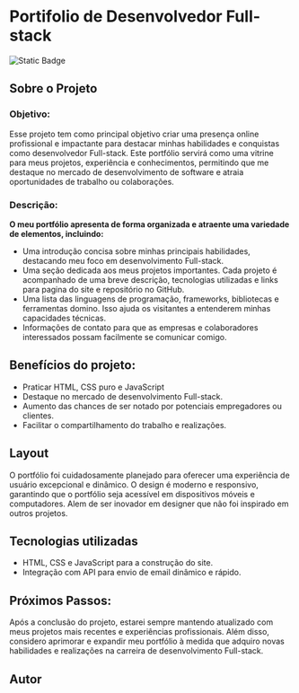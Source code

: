 # Portifolio de Desenvolvedor Full-stack
![Static Badge](https://img.shields.io/badge/Licence-MIT-green)

## Sobre o Projeto

### Objetivo: 
Esse projeto tem como principal objetivo criar uma presença online profissional e impactante para destacar minhas habilidades e conquistas como desenvolvedor Full-stack. Este portfólio servirá como uma vitrine para meus projetos, experiência e conhecimentos, permitindo que me destaque no mercado de desenvolvimento de software e atraia oportunidades de trabalho ou colaborações.

### Descrição:
**O meu portfólio apresenta de forma organizada e atraente uma variedade de elementos, incluindo:**

- Uma introdução concisa sobre minhas principais habilidades, destacando meu foco em desenvolvimento Full-stack.
- Uma seção dedicada aos meus projetos importantes. Cada projeto é acompanhado de uma breve descrição, tecnologias utilizadas e links para pagina do site e repositório no GitHub.
- Uma lista das linguagens de programação, frameworks, bibliotecas e ferramentas domino. Isso ajuda os visitantes a entenderem minhas capacidades técnicas.
- Informações de contato para que as empresas e colaboradores interessados possam facilmente se comunicar comigo.

## Benefícios do projeto:
- Praticar HTML, CSS puro e JavaScript
- Destaque no mercado de desenvolvimento Full-stack.
- Aumento das chances de ser notado por potenciais empregadores ou clientes.
- Facilitar o compartilhamento do trabalho e realizações.

## Layout

O portfólio foi cuidadosamente planejado para oferecer uma experiência de usuário excepcional e dinâmico. O design é moderno e responsivo, garantindo que o portfólio seja acessível em dispositivos móveis e computadores. Alem de ser inovador em designer que não foi inspirado em outros projetos.

## Tecnologias utilizadas

- HTML, CSS e JavaScript para a construção do site.
- Integração com API para envio de email dinâmico e rápido.

## Próximos Passos:

Após a conclusão do projeto, estarei sempre mantendo atualizado com meus projetos mais recentes e experiências profissionais.
Além disso, considero aprimorar e expandir meu portfólio à medida que adquiro novas habilidades e realizações na carreira de desenvolvimento Full-stack.

## Autor

